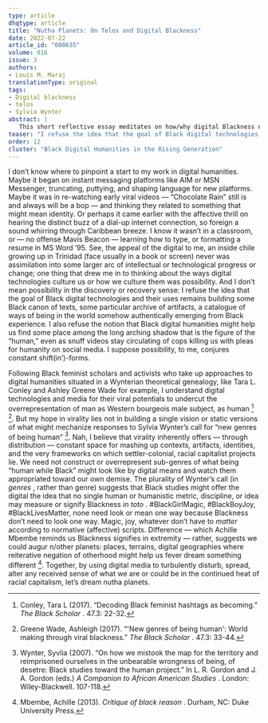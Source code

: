 ```yaml
---
type: article
dhqtype: article
title: "Nutha Planets: On Telos and Digital Blackness"
date: 2022-07-22
article_id: "000635"
volume: 016
issue: 3
authors:
- Louis M. Maraj
translationType: original
tags:
- Digital blackness
- telos
- Sylvia Wynter
abstract: |
   This short reflective essay meditates on how/why digital Blackness need not strive to recover or repair humanity for Black peoples. It questions the teleological drive for building Black digital archives and technologies motivated by representational politics. The foray performatively suggests otherwise by leaning into Sylvia Wynter’s (2007) notion that such folding into the figure of the human — overrepresented by Western Man — snuffs polyvalent and polysemic pluralities for Blackness.
teaser: "I refuse the idea that the goal of Black digital technologies and their uses remains building some Black canon of texts, some particular archive of artifacts, a catalogue of ways of being in the world somehow authentically emerging from black experience."
order: 12
cluster: "Black Digital Humanities in the Rising Generation"
---
```

  
I don’t know where to pinpoint a start to my work in digital humanities. Maybe it began on instant messaging platforms like AIM or MSN Messenger, truncating, puttying, and shaping language for new platforms. Maybe it was in re-watching early viral videos —  “Chocolate Rain”  still is and always will be a bop — and thinking they related to something that might mean identity. Or perhaps it came earlier with the affective thrill on hearing the distinct buzz of a dial-up internet connection, so foreign a sound whirring through Caribbean breeze. I know it wasn’t in a classroom, or — no offense Mavis Beacon — learning how to type, or formatting a resume in MS Word ’95. See, the appeal of the digital to me, an inside chile growing up in Trinidad (face usually in a book or screen) never was assimilation into some larger arc of intellectual or technological progress or change; one thing that drew me in to thinking about the ways digital technologies culture us or how we culture them was possibility. And I don’t mean possibility in the discovery or recovery sense: I refuse the idea that the goal of Black digital technologies and their uses remains building some Black canon of texts, some particular archive of artifacts, a catalogue of ways of being in the world somehow authentically emerging from Black experience. I also refuse the notion that Black digital humanities might help us find some place among the long arching shadow that is the figure of the “human,” even as snuff videos stay circulating of cops killing us with pleas for humanity on social media. I suppose possibility, to me, conjures constant shift(in’)-forms. 
  
Following Black feminist scholars and activists who take up approaches to digital humanities situated in a Wynterian theoretical genealogy, like Tara L. Conley and Ashley Greene Wade for example, I understand digital technologies and media for their viral potentials to undercut the overrepresentation of man as Western bourgeois male subject, as human [^conley2017]  [^greenewade2017]. But my hope in virality lies not in building a single vision or static versions of what might mechanize responses to Sylvia Wynter’s call for  “new genres of being human”   [^wynter2007]. Nah, I believe that virality inherently offers — through distribution — constant space for mashing up contexts, artifacts, identities, and the very frameworks on which settler-colonial, racial capitalist projects lie. We need not construct or overrepresent sub-genres of what being  “human while Black”  might look like by digital means and watch them appropriated toward our own demise. The plurality of Wynter’s call (in  _genres_ , rather than genre) suggests that Black studies might offer the digital the idea that no single human or humanistic metric, discipline, or idea may measure or signify Blackness  _in toto_ . #BlackGirlMagic, #BlackBoyJoy, #BlackLivesMatter, none need look or mean one way because Blackness don’t need to look one way. Magic, joy, whatever don’t have to  _matter_  according to normative (affective) scripts. Difference — which Achille Mbembe reminds us Blackness signifies in extremity — rather, suggests we could augur n/other planets: places, terrains, digital geographies where reiterative negation of otherhood might help us fever dream something different [^mbembe2013]. Together, by using digital media to turbulently disturb, spread, alter any received sense of what we are or could be in the continued heat of racial capitalism, let’s dream nutha planets.
    
[^conley2017]:  Conley, Tara L (2017).  “Decoding Black feminist hashtags as becoming.”    _The Black Scholar_ . 47.3: 22-32.   
[^greenewade2017]:  Greene Wade, Ashleigh (2017).  “'New genres of being human': World making through viral blackness.”    _The Black Scholar_ . 47.3: 33-44.   
[^mbembe2013]:  Mbembe, Achille (2013).  _Critique of black reason_ . Durham, NC: Duke University Press.   
[^wynter2007]:  Wynter, Syvlia (2007).  “On how we mistook the map for the territory and reimprisoned ourselves in the unbearable wrongness of being, of desetre: Black studies toward the human project.”  In L. R. Gordon and J. A. Gordon (eds.)  _A Companion to African American Studies_ . London: Wiley-Blackwell. 107-118.   